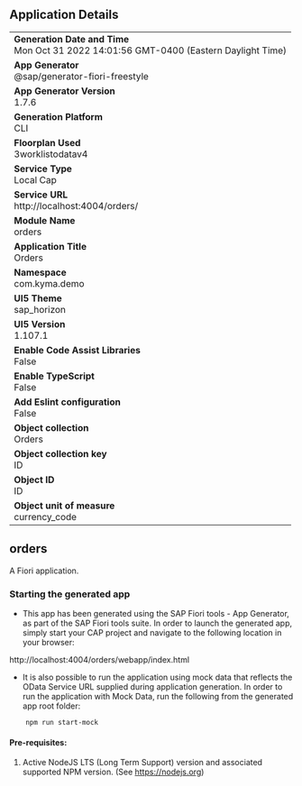 ## Application Details
|               |
| ------------- |
|**Generation Date and Time**<br>Mon Oct 31 2022 14:01:56 GMT-0400 (Eastern Daylight Time)|
|**App Generator**<br>@sap/generator-fiori-freestyle|
|**App Generator Version**<br>1.7.6|
|**Generation Platform**<br>CLI|
|**Floorplan Used**<br>3worklistodatav4|
|**Service Type**<br>Local Cap|
|**Service URL**<br>http://localhost:4004/orders/
|**Module Name**<br>orders|
|**Application Title**<br>Orders|
|**Namespace**<br>com.kyma.demo|
|**UI5 Theme**<br>sap_horizon|
|**UI5 Version**<br>1.107.1|
|**Enable Code Assist Libraries**<br>False|
|**Enable TypeScript**<br>False|
|**Add Eslint configuration**<br>False|
|**Object collection**<br>Orders|
|**Object collection key**<br>ID|
|**Object ID**<br>ID|
|**Object unit of measure**<br>currency_code|

## orders

A Fiori application.

### Starting the generated app

-   This app has been generated using the SAP Fiori tools - App Generator, as part of the SAP Fiori tools suite.  In order to launch the generated app, simply start your CAP project and navigate to the following location in your browser:

http://localhost:4004/orders/webapp/index.html

- It is also possible to run the application using mock data that reflects the OData Service URL supplied during application generation.  In order to run the application with Mock Data, run the following from the generated app root folder:

```
    npm run start-mock
```

#### Pre-requisites:

1. Active NodeJS LTS (Long Term Support) version and associated supported NPM version.  (See https://nodejs.org)



